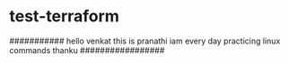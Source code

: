 # test-terraform
###########
hello venkat this is pranathi
iam every day practicing linux commands
thanku
#################
